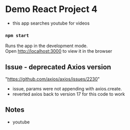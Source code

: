 # Demo React Project 4
- this app searches youtube for videos

### `npm start`

Runs the app in the development mode.<br>
Open [http://localhost:3000](http://localhost:3000) to view it in the browser

## Issue - deprecated Axios version
"https://github.com/axios/axios/issues/2230"
 - issue, params were not appending with axios.create. 
 - reverted axios back to version 17 for this code to work


## Notes
-  youtube 